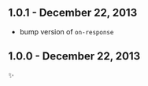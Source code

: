 1.0.1 - December 22, 2013
-------------------------
- bump version of `on-response`

1.0.0 - December 22, 2013
-------------------------
:sparkles: